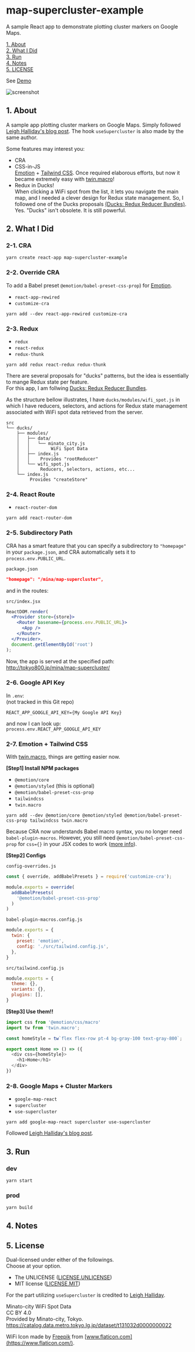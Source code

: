 # map-supercluster-example

A sample React app to demonstrate plotting cluster markers on Google Maps.

[1. About](#about)  
[2. What I Did](#what)  
[3. Run](#run)  
[4. Notes](#notes)  
[5. LICENSE](#license)  

See [Demo](http://tokyo800.jp/mina/map-supercluster/)

![screenshot](screenshot.jpg "Screenshot")


<a id="about"></a>
## 1. About

A sample app plotting cluster markers on Google Maps.
Simply followed [Leigh Halliday's blog post](https://www.leighhalliday.com/google-maps-clustering).
The hook `useSupercluster` is also made by the same author.

Some features may interest you:

- CRA
- CSS-in-JS  
[Emotion](https://github.com/emotion-js/emotion) + [Tailwind CSS](https://github.com/tailwindlabs/tailwindcss).
Once required elaborous efforts, but now it became extremely easy with [twin.macro](https://github.com/ben-rogerson/twin.macro)!
- Redux in Ducks!  
When clicking a WiFi spot from the list, it lets you navigate the main map,
and I needed a clever design for Redux state management.
So, I followed one of the Ducks proposals [(Ducks: Redux Reducer Bundles)](https://github.com/erikras/ducks-modular-redux).
Yes. "Ducks" isn't obsolete. It is still powerful.


<a id="what"></a>
## 2. What I Did

### 2-1. CRA

```shell
yarn create react-app map-supercluster-example
```

### 2-2. Override CRA

To add a Babel preset `@emotion/babel-preset-css-prop`) for [Emotion](https://github.com/emotion-js/emotion).

- `react-app-rewired`
- `customize-cra`

```shell
yarn add --dev react-app-rewired customize-cra
```

### 2-3. Redux

- `redux`
- `react-redux`
- `redux-thunk`

```shell
yarn add redux react-redux redux-thunk
```

There are several proposals for "ducks" patterns, but the idea is essentially to mange Redux state per feature.  
For this app, I am follwing [Ducks: Redux Reducer Bundles](https://github.com/erikras/ducks-modular-redux).

As the structure bellow illustrates,
I have `ducks/modules/wifi_spot.js` in which I have reducers, selectors, and actions for Redux state management associated with WiFi spot data retrieved from the server.

```
src
└── ducks/
    ├── modules/
    │   ├── data/
    │   │   └── minato_city.js
    │   │        WiFi Spot Data
    │   ├── index.js
    │   │    Provides "rootReducer"
    │   └── wifi_spot.js
    │        Reducers, selectors, actions, etc...
    └── index.js
         Provides "createStore"
```


### 2-4. React Route

- `react-router-dom`

```shell
yarn add react-router-dom
```

### 2-5. Subdirectory Path

CRA has a smart feature that you can specify a subdirectory to `"homepage"` in your `package.json`,
and CRA automatically sets it to `process.env.PUBLIC_URL`.

`package.json`
```json
"homepage": "/mina/map-supercluster",
```

and in the routes:

`src/index.jsx`
```jsx
ReactDOM.render(
  <Provider store={store}>
    <Router basename={process.env.PUBLIC_URL}>
      <App />
    </Router>
  </Provider>,
  document.getElementById('root')
);
```

Now, the app is served at the specified path:  
http://tokyo800.jp/mina/map-supercluster/



### 2-6. Google API Key

In `.env`:  
(not tracked in this Git repo)

```
REACT_APP_GOOGLE_API_KEY={My Google API Key}
```
and now I can look up:  
`process.env.REACT_APP_GOOGLE_API_KEY`


### 2-7. Emotion + Tailwind CSS

With [twin.macro](https://github.com/ben-rogerson/twin.macro), things are getting easier now.

**[Step1] Install NPM packages**  

- `@emotion/core`
- `@emotion/styled` (this is optional)
- `@emotion/babel-preset-css-prop`
- `tailwindcss`
- `twin.macro`

```shell
yarn add --dev @emotion/core @emotion/styled @emotion/babel-preset-css-prop tailwindcss twin.macro
```

Because CRA now understands Babel macro syntax, you no longer need `babel-plugin-macros`.
However, you still need `@emotion/babel-preset-css-prop` for `css={}` in your JSX codes to work ([more info](https://github.com/emotion-js/emotion/issues/1237)).


**[Step2] Configs**  

`config-overrides.js`
```js
const { override, addBabelPresets } = require('customize-cra');

module.exports = override(
  addBabelPresets(
    '@emotion/babel-preset-css-prop'
  )
)
```

`babel-plugin-macros.config.js`
```js
module.exports = {
  twin: {
    preset: 'emotion',
    config: './src/tailwind.config.js',
  },
}
```

`src/tailwind.config.js`
```js
module.exports = {
  theme: {},
  variants: {},
  plugins: [],
}
```

**[Step3] Use them!!**  

```js
import css from '@emotion/css/macro'
import tw from 'twin.macro';

const homeStyle = tw`flex flex-row pt-4 bg-gray-100 text-gray-800`;

export const Home => () => ({
  <div css={homeStyle}>
    <h1>Home</h1>
  </div>
})
```


### 2-8. Google Maps + Cluster Markers

- `google-map-react`
- `supercluster`
- `use-supercluster`

```shell
yarn add google-map-react supercluster use-supercluster
```

Followed [Leigh Halliday's blog post](https://www.leighhalliday.com/google-maps-clustering).


<a id="run"></a>
## 3. Run

### dev

```shell
yarn start
```

### prod

```shell
yarn build
```


<a id="notes"></a>
## 4. Notes


<a id="license"></a>
## 5. License

Dual-licensed under either of the followings.  
Choose at your option.

- The UNLICENSE ([LICENSE.UNLICENSE](LICENSE.UNLICENSE))
- MIT license ([LICENSE.MIT](LICENSE.MIT))

For the part utilizing `useSupercluster` is credited to [Leigh Halliday](https://www.leighhalliday.com/google-maps-clustering).

Minato-city WiFi Spot Data  
CC BY 4.0  
Provided by Minato-city, Tokyo.  
https://catalog.data.metro.tokyo.lg.jp/dataset/t131032d0000000022

WiFi Icon made by [Freepik](https://www.flaticon.com/authors/freepik) from [www.flaticon.com](https://www.flaticon.com/).
